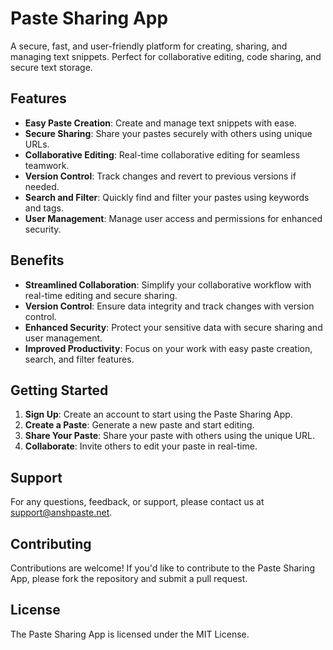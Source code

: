# Paste Sharing App

A secure, fast, and user-friendly platform for creating, sharing, and managing text snippets. Perfect for collaborative editing, code sharing, and secure text storage.

## Features

* **Easy Paste Creation**: Create and manage text snippets with ease.
* **Secure Sharing**: Share your pastes securely with others using unique URLs.
* **Collaborative Editing**: Real-time collaborative editing for seamless teamwork.
* **Version Control**: Track changes and revert to previous versions if needed.
* **Search and Filter**: Quickly find and filter your pastes using keywords and tags.
* **User Management**: Manage user access and permissions for enhanced security.

## Benefits

* **Streamlined Collaboration**: Simplify your collaborative workflow with real-time editing and secure sharing.
* **Version Control**: Ensure data integrity and track changes with version control.
* **Enhanced Security**: Protect your sensitive data with secure sharing and user management.
* **Improved Productivity**: Focus on your work with easy paste creation, search, and filter features.

## Getting Started

1. **Sign Up**: Create an account to start using the Paste Sharing App.
2. **Create a Paste**: Generate a new paste and start editing.
3. **Share Your Paste**: Share your paste with others using the unique URL.
4. **Collaborate**: Invite others to edit your paste in real-time.

## Support

For any questions, feedback, or support, please contact us at [support@anshpaste.net](mailto:support@anshpaste.net).

## Contributing

Contributions are welcome! If you'd like to contribute to the Paste Sharing App, please fork the repository and submit a pull request.

## License

The Paste Sharing App is licensed under the MIT License.

